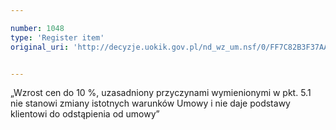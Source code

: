 ```yaml
---

number: 1048
type: 'Register item'
original_uri: 'http://decyzje.uokik.gov.pl/nd_wz_um.nsf/0/FF7C82B3F37AADA7C12572DD003297C4?OpenDocument'


---
```


„Wzrost cen do 10 %, uzasadniony przyczynami wymienionymi w pkt. 5.1 nie stanowi zmiany istotnych warunków Umowy i nie daje podstawy klientowi do odstąpienia od umowy”
